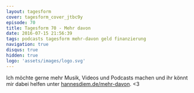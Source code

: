 ```yaml
---
layout: tagesform
cover: tagesform_cover_jtbc9y
episode: 70
title: Tagesform 70 - Mehr davon
date: 2016-07-15 21:56:39
tags: podcasts tagesform mehr-davon geld finanzierung
navigation: true
disqus: true
hidden: true
logo: 'assets/images/logo.svg'
---
```


Ich möchte gerne mehr Musik, Videos und Podcasts machen
und ihr könnt mir dabei helfen unter [hannesdiem.de/mehr-davon](http://hannesdiem.de/mehr-davon). <3
